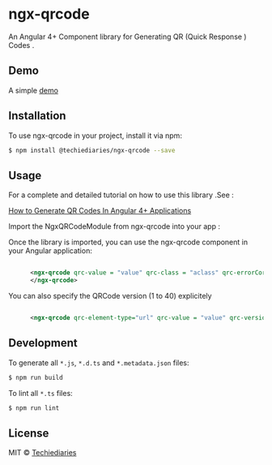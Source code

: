 # ngx-qrcode

An Angular 4+ Component library for Generating QR (Quick Response ) Codes .

## Demo 
A simple [demo](https://www.techiediaries.com/demos/ngx-qrcode/)


## Installation

To use ngx-qrcode in your project, install it via npm:

```bash
$ npm install @techiediaries/ngx-qrcode --save
```

## Usage
For a complete and detailed tutorial on how to use this library .See  :

<a href="https://www.techiediaries.com/generate-qrcodes-angular">How to Generate QR Codes In Angular 4+ Applications </a>

Import the NgxQRCodeModule from ngx-qrcode  into your app :

Once the library is imported, you can use the ngx-qrcode component in your Angular application:

```xml

      <ngx-qrcode qrc-value = "value" qrc-class = "aclass" qrc-errorCorrectionLevel = "L">
      </ngx-qrcode>

```
You can also specify the QRCode version (1 to 40) explicitely 

```xml

      <ngx-qrcode qrc-element-type="url" qrc-value = "value" qrc-version = "40"></ngx-qrcode>

```

## Development

To generate all `*.js`, `*.d.ts` and `*.metadata.json` files:

```bash
$ npm run build
```

To lint all `*.ts` files:

```bash
$ npm run lint
```

## License

MIT © [Techiediaries](mailto:techiediaries9@gmail.com)

